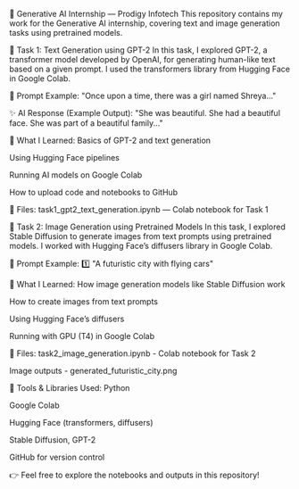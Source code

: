🚀 Generative AI Internship — Prodigy Infotech
This repository contains my work for the Generative AI internship, covering text and image generation tasks using pretrained models.

📌 Task 1: Text Generation using GPT-2
In this task, I explored GPT-2, a transformer model developed by OpenAI, for generating human-like text based on a given prompt.
I used the transformers library from Hugging Face in Google Colab.

💬 Prompt Example:
"Once upon a time, there was a girl named Shreya..."

✨ AI Response (Example Output):
"She was beautiful. She had a beautiful face. She was part of a beautiful family..."

🧠 What I Learned:
Basics of GPT-2 and text generation

Using Hugging Face pipelines

Running AI models on Google Colab

How to upload code and notebooks to GitHub

📁 Files:
task1_gpt2_text_generation.ipynb — Colab notebook for Task 1

📌 Task 2: Image Generation using Pretrained Models
In this task, I explored Stable Diffusion to generate images from text prompts using pretrained models.
I worked with Hugging Face’s diffusers library in Google Colab.

💬 Prompt Example:
1️⃣ "A futuristic city with flying cars"

🧠 What I Learned:
How image generation models like Stable Diffusion work

How to create images from text prompts

Using Hugging Face’s diffusers

Running with GPU (T4) in Google Colab

📁 Files:
task2_image_generation.ipynb - Colab notebook for Task 2

Image outputs - generated_futuristic_city.png

🌟 Tools & Libraries Used:
Python

Google Colab

Hugging Face (transformers, diffusers)

Stable Diffusion, GPT-2

GitHub for version control

👉 Feel free to explore the notebooks and outputs in this repository!
